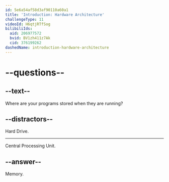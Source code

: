 ```yaml
---
id: 5e6a54af58d3af90110a60a1
title: 'Introduction: Hardware Architecture'
challengeType: 11
videoId: H6qtjRTfSog
bilibiliIds:
  aid: 206977572
  bvid: BV1zh411z7Ak
  cid: 376199262
dashedName: introduction-hardware-architecture
---
```


# --questions--

## --text--

Where are your programs stored when they are running?

## --distractors--

Hard Drive.

---

Central Processing Unit.

## --answer--

Memory.

